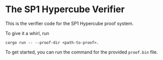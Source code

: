 # The SP1 Hypercube Verifier


This is the verifier code for the SP1 Hypercube proof system.

To give it a whirl, run 

```
cargo run -- --proof-dir <path-to-proof>.
```

To get started, you can run the command for the provided `proof.bin` file.